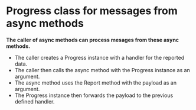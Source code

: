 # Progress<T> class for messages from async methods

<b>The caller of async methods can process mesages from these async methods.</b><br>  

* The caller creates a Progress<T> instance with a handler for the reported data.
* The caller then calls the async method with the Progress<T> instance as an argument.
* The async method uses the Report method with the payload as an argument.
* The Progress instance then forwards the payload to the previous defined handler.

